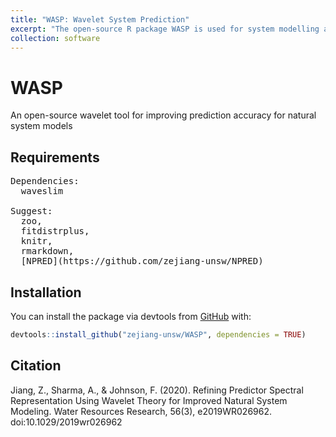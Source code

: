 ```yaml
---
title: "WASP: Wavelet System Prediction"
excerpt: "The open-source R package WASP is used for system modelling and prediction.<br/><img src='/images/x_z.gif'>"
collection: software
---
```

# WASP

An open-source wavelet tool for improving prediction accuracy for natural system models

## Requirements
<pre>
Dependencies:
  waveslim

Suggest:
  zoo,
  fitdistrplus,
  knitr,
  rmarkdown,
  [NPRED](https://github.com/zejiang-unsw/NPRED)
</pre>

## Installation

You can install the package via devtools from [GitHub](https://github.com/) with:

``` r
devtools::install_github("zejiang-unsw/WASP", dependencies = TRUE)
```

## Citation
Jiang, Z., Sharma, A., & Johnson, F. (2020). Refining Predictor Spectral Representation Using Wavelet Theory for Improved Natural System Modeling. Water Resources Research, 56(3), e2019WR026962. doi:10.1029/2019wr026962
